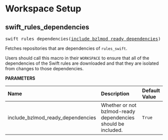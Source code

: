 <!-- Generated with Stardoc, Do Not Edit! -->
# Workspace Setup
<a id="swift_rules_dependencies"></a>

## swift_rules_dependencies

<pre>
swift_rules_dependencies(<a href="#swift_rules_dependencies-include_bzlmod_ready_dependencies">include_bzlmod_ready_dependencies</a>)
</pre>

Fetches repositories that are dependencies of `rules_swift`.

Users should call this macro in their `WORKSPACE` to ensure that all of the
dependencies of the Swift rules are downloaded and that they are isolated
from changes to those dependencies.


**PARAMETERS**


| Name  | Description | Default Value |
| :------------- | :------------- | :------------- |
| <a id="swift_rules_dependencies-include_bzlmod_ready_dependencies"></a>include_bzlmod_ready_dependencies |  Whether or not bzlmod-ready dependencies should be included.   |  <code>True</code> |


